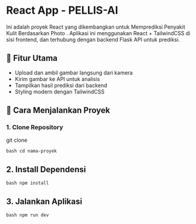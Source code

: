 # React App -  PELLIS-AI

Ini adalah proyek React yang dikembangkan untuk Memprediksi Penyakit Kulit Berdasarkan Photo . Aplikasi ini menggunakan React + TailwindCSS di sisi frontend, dan terhubung dengan backend Flask API untuk prediksi.

## 🔧 Fitur Utama

- Upload dan ambil gambar langsung dari kamera
- Kirim gambar ke API untuk analisis
- Tampilkan hasil prediksi dari backend
- Styling modern dengan TailwindCSS

## 🚀 Cara Menjalankan Proyek
### 1. Clone Repository
git clone

```bash cd nama-proyek ```

## 2. Install Dependensi
```bash npm install ```
## 3. Jalankan Aplikasi
```bash npm run dev ```
